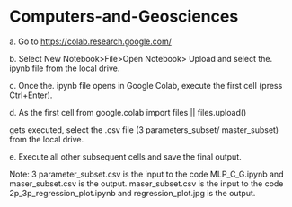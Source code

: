 # Computers-and-Geosciences
a.	Go to https://colab.research.google.com/ 

b.	Select New Notebook>File>Open Notebook> Upload and select the. ipynb file from the local drive.

c.	Once the. ipynb file opens in Google Colab, execute the first cell (press Ctrl+Enter).

d.	As the first cell from google.colab import files || files.upload()

gets executed, select the .csv file (3 parameters_subset/ master_subset) from the local drive.

e.	Execute all other subsequent cells and save the final output. 

Note: 3 parameter_subset.csv is the input to the code MLP_C_G.ipynb and maser_subset.csv is the output. maser_subset.csv is the input to the code 2p_3p_regression_plot.ipynb and regression_plot.jpg is the output.
